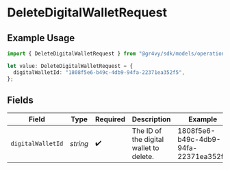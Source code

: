 # DeleteDigitalWalletRequest

## Example Usage

```typescript
import { DeleteDigitalWalletRequest } from "@gr4vy/sdk/models/operations";

let value: DeleteDigitalWalletRequest = {
  digitalWalletId: "1808f5e6-b49c-4db9-94fa-22371ea352f5",
};
```

## Fields

| Field                                   | Type                                    | Required                                | Description                             | Example                                 |
| --------------------------------------- | --------------------------------------- | --------------------------------------- | --------------------------------------- | --------------------------------------- |
| `digitalWalletId`                       | *string*                                | :heavy_check_mark:                      | The ID of the digital wallet to delete. | 1808f5e6-b49c-4db9-94fa-22371ea352f5    |